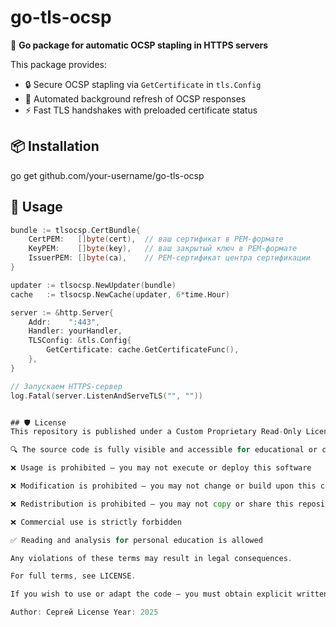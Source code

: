 # go-tls-ocsp

📡 **Go package for automatic OCSP stapling in HTTPS servers**

This package provides:
- 🔒 Secure OCSP stapling via `GetCertificate` in `tls.Config`
- 🔄 Automated background refresh of OCSP responses
- ⚡ Fast TLS handshakes with preloaded certificate status


## 📦 Installation

go get github.com/your-username/go-tls-ocsp


## 🧩 Usage

```go
bundle := tlsocsp.CertBundle{
    CertPEM:   []byte(cert),  // ваш сертификат в PEM-формате
    KeyPEM:    []byte(key),   // ваш закрытый ключ в PEM-формате
    IssuerPEM: []byte(ca),    // PEM-сертификат центра сертификации
}

updater := tlsocsp.NewUpdater(bundle)
cache   := tlsocsp.NewCache(updater, 6*time.Hour)

server := &http.Server{
    Addr:    ":443",
    Handler: yourHandler,
    TLSConfig: &tls.Config{
        GetCertificate: cache.GetCertificateFunc(),
    },
}

// Запускаем HTTPS-сервер
log.Fatal(server.ListenAndServeTLS("", ""))


## 🛡️ License
This repository is published under a Custom Proprietary Read-Only License.

🔍 The source code is fully visible and accessible for educational or curiosity purposes, but:

❌ Usage is prohibited — you may not execute or deploy this software

❌ Modification is prohibited — you may not change or build upon this code

❌ Redistribution is prohibited — you may not copy or share this repository

❌ Commercial use is strictly forbidden

✅ Reading and analysis for personal education is allowed

Any violations of these terms may result in legal consequences.

For full terms, see LICENSE.

If you wish to use or adapt the code — you must obtain explicit written permission from the author.

Author: Сергей License Year: 2025